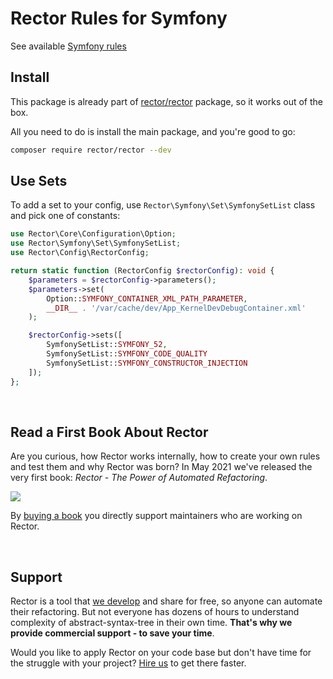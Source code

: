 # Rector Rules for Symfony

See available [Symfony rules](/docs/rector_rules_overview.md)

## Install

This package is already part of [rector/rector](http://github.com/rectorphp/rector) package, so it works out of the box.

All you need to do is install the main package, and you're good to go:

```bash
composer require rector/rector --dev
```

## Use Sets

To add a set to your config, use `Rector\Symfony\Set\SymfonySetList` class and pick one of constants:

```php
use Rector\Core\Configuration\Option;
use Rector\Symfony\Set\SymfonySetList;
use Rector\Config\RectorConfig;

return static function (RectorConfig $rectorConfig): void {
    $parameters = $rectorConfig->parameters();
    $parameters->set(
        Option::SYMFONY_CONTAINER_XML_PATH_PARAMETER,
        __DIR__ . '/var/cache/dev/App_KernelDevDebugContainer.xml'
    );

    $rectorConfig->sets([
        SymfonySetList::SYMFONY_52,
        SymfonySetList::SYMFONY_CODE_QUALITY
        SymfonySetList::SYMFONY_CONSTRUCTOR_INJECTION
    ]);
};
```

<br>

## Read a First Book About Rector

Are you curious, how Rector works internally, how to create your own rules and test them and why Rector was born? In May 2021 we've released the very first book: *Rector - The Power of Automated Refactoring*.

<a href="https://leanpub.com/rector-the-power-of-automated-refactoring">
<img src="https://github.com/rectorphp/the-power-of-automated-refactoring-feedback/raw/main/images/book_title.png">
</a>

By [buying a book](https://leanpub.com/rector-the-power-of-automated-refactoring) you directly support maintainers who are working on Rector.

<br>

## Support

Rector is a tool that [we develop](https://getrector.org/) and share for free, so anyone can automate their refactoring. But not everyone has dozens of hours to understand complexity of abstract-syntax-tree in their own time. **That's why we provide commercial support - to save your time**.

Would you like to apply Rector on your code base but don't have time for the struggle with your project? [Hire us](https://getrector.org/contact) to get there faster.
